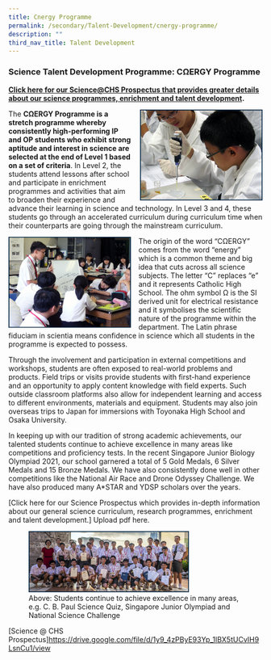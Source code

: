 ```yaml
---
title: Cnergy Programme
permalink: /secondary/Talent-Development/cnergy-programme/
description: ""
third_nav_title: Talent Development
---
```

### Science Talent Development Programme: CΩERGY Programme


**[Click here for our Science@CHS Prospectus that provides greater details about our science programmes, enrichment and talent development](https://catholichigh.moe.edu.sg/wp-content/uploads/2021/02/2021_CHS_Science_Prospectus1.pdf).**

<img src="/images/cnergy4.png" style="width:243px;height:180px;margin-left:15px;" align = "right"> The **CΩERGY Programme is a stretch programme whereby consistently high-performing IP and OP students who exhibit strong aptitude and interest in science are selected at the end of Level 1 based on a set of criteria**. In Level 2, the students attend lessons after school and participate in enrichment programmes and activities that aim to broaden their experience and advance their learning in science and technology. In Level 3 and 4, these students go through an accelerated curriculum during curriculum time when their counterparts are going through the mainstream curriculum.

<img src="/images/cnergy2.png" style="width:243px;height:180px;margin-right:15px;" align = "left"> The origin of the word “CΩERGY” comes from the word “energy” which is a common theme and big idea that cuts across all science subjects. The letter “C” replaces “e” and it represents Catholic High School. The ohm symbol Ω is the SI derived unit for electrical resistance and it symbolises the scientific nature of the programme within the department. The Latin phrase fiduciam in scientia means confidence in science which all students in the programme is expected to possess.

Through the involvement and participation in external competitions and workshops, students are often exposed to real-world problems and products. Field trips or visits provide students with first-hand experience and an opportunity to apply content knowledge with field experts. Such outside classroom platforms also allow for independent learning and access to different environments, materials and equipment. Students may also join overseas trips to Japan for immersions with Toyonaka High School and Osaka University.

In keeping up with our tradition of strong academic achievements, our talented students continue to achieve excellence in many areas like competitions and proficiency tests. In the recent Singapore Junior Biology Olympiad 2021, our school garnered a total of 5 Gold Medals, 6 Silver Medals and 15 Bronze Medals. We have also consistently done well in other competitions like the National Air Race and Drone Odyssey Challenge. We have also produced many A\*STAR and YDSP scholars over the years.

[Click here for our Science Prospectus which provides in-depth information about our general science curriculum, research programmes, enrichment and talent development.] Upload pdf here.

<figure><img src="/images/cnergy3.png" style="width:75%"><figcaption> Above: Students continue to achieve excellence in many areas, e.g. C. B. Paul Science Quiz, Singapore Junior Olympiad and National Science Challenge</figcaption></figure>

[Science @ CHS Prospectus]https://drive.google.com/file/d/1y9_4zPByE93Yp_1lBX5tUCvIH9LsnCu1/view